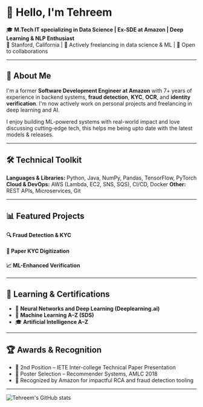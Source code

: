# 👋 Hello, I'm Tehreem

🎓 **M.Tech IT specializing in Data Science | Ex-SDE at Amazon | Deep Learning & NLP Enthusiast**  
📍 Stanford, California | 💬 Actively freelancing in data science & ML | 🤝 Open to collaborations

---

## 🧠 About Me

I'm a former **Software Development Engineer at Amazon** with 7+ years of experience in backend systems, **fraud detection**, **KYC**, **OCR**, and **identity verification**. I'm now actively work on personal projects and freelancing in deep learning and AI.

I enjoy building ML-powered systems with real-world impact and love discussing cutting-edge tech, this helps me being upto date with the latest models & releases. 

---

## 🛠️ Technical Toolkit

**Languages & Libraries:** Python, Java, NumPy, Pandas, TensorFlow, PyTorch  
**Cloud & DevOps:** AWS (Lambda, EC2, SNS, SQS), CI/CD, Docker
**Other:** REST APIs, Microservices, Git

---

## 📊 Featured Projects

#### 🔍 Fraud Detection & KYC
#### 🧾 Paper KYC Digitization
#### 📈 ML-Enhanced Verification

---

## 🧪 Learning & Certifications

- 🧬 **Neural Networks and Deep Learning (Deeplearning.ai)**
- 🤖 **Machine Learning A–Z (SDS)**  
- 🎓 **Artificial Intelligence A–Z**  

---

## 🏆 Awards & Recognition

- 🥈 2nd Position – IETE Inter-college Technical Paper Presentation  
- 📌 Poster Selection – Recommender Systems, AMLC 2018  
- 🏅 Recognized by Amazon for impactful RCA and fraud detection tooling

---

![Tehreem's GitHub stats](https://github-readme-stats.vercel.app/api?username=tehreem&show_icons=true&theme=gradient)
